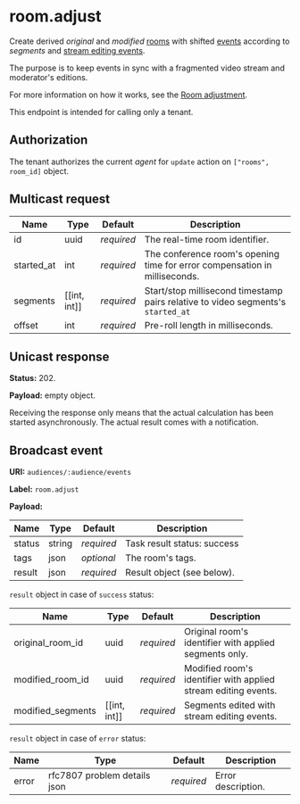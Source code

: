 # room.adjust

Create derived _original_ and _modified_ [rooms](../room.md#room) with shifted
[events](../event.md#event) according to _segments_ and
[stream editing events](../event.md#stream-editing-events).

The purpose is to keep events in sync with a fragmented video stream and moderator's editions.

For more information on how it works, see the [Room adjustment](../../impl/room_adjustment.md).

This endpoint is intended for calling only a tenant.

## Authorization

The tenant authorizes the current _agent_ for `update` action on `["rooms", room_id]` object.

## Multicast request

Name       | Type         | Default    | Description
---------- | ------------ | ---------- | --------------------------------------------------------
id         | uuid         | _required_ | The real-time room identifier.
started_at | int          | _required_ | The conference room's opening time for error compensation in milliseconds.
segments   | [[int, int]] | _required_ | Start/stop millisecond timestamp pairs relative to video segments's `started_at`
offset     | int          | _required_ | Pre-roll length in milliseconds.

## Unicast response

**Status:** 202.

**Payload:** empty object.

Receiving the response only means that the actual calculation has been started asynchronously.
The actual result comes with a notification.

## Broadcast event

**URI:** `audiences/:audience/events`

**Label:** `room.adjust`

**Payload:**

Name   | Type   | Default    | Description
------ | ------ | ---------- | -----------------------------------
status | string | _required_ | Task result status: success | error.
tags   | json   | _optional_ | The room's tags.
result | json   | _required_ | Result object (see below).

`result` object in case of `success` status:

Name              | Type         | Default    | Description
----------------- | ------------ | ---------- | ---------------------------------
original_room_id  | uuid         | _required_ | Original room's identifier with applied segments only.
modified_room_id  | uuid         | _required_ | Modified room's identifier with applied stream editing events.
modified_segments | [[int, int]] | _required_ | Segments edited with stream editing events.

`result` object in case of `error` status:

Name  | Type                         | Default    | Description
----- | ---------------------------- | ---------- | ---------------------------------
error | rfc7807 problem details json | _required_ | Error description.
